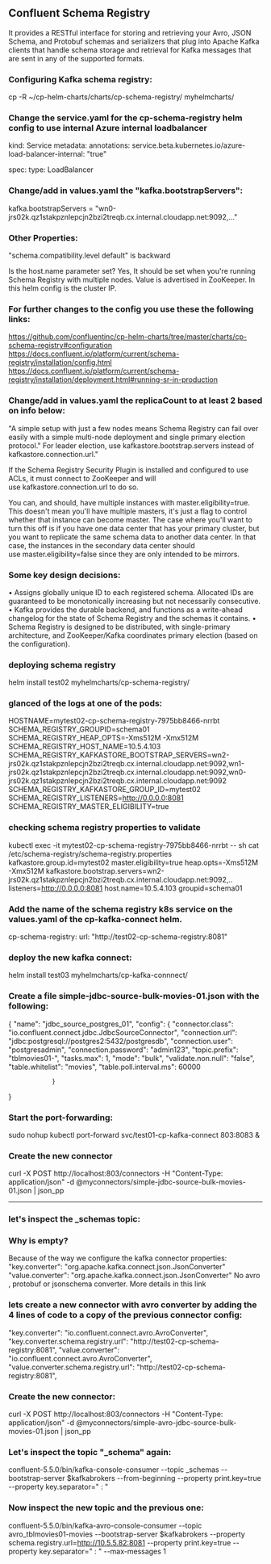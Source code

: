 ## Confluent Schema Registry
It provides a RESTful interface for storing and retrieving your Avro, JSON Schema, and Protobuf schemas and serializers that plug into Apache Kafka clients that handle schema storage and retrieval for Kafka messages that are sent in any of the supported formats.

### Configuring Kafka schema registry:
cp -R ~/cp-helm-charts/charts/cp-schema-registry/ myhelmcharts/

### Change the service.yaml for the cp-schema-registry helm config to use internal Azure internal loadbalancer
kind: Service
metadata:
  annotations:
    service.beta.kubernetes.io/azure-load-balancer-internal: "true"

spec:
  type: LoadBalancer

### Change/add in values.yaml the "kafka.bootstrapServers":
kafka.bootstrapServers = "wn0-jrs02k.qz1stakpznlepcjn2bzi2treqb.cx.internal.cloudapp.net:9092,…"

### Other Properties:
"schema.compatibility.level default" is backward

Is the host.name parameter set? Yes, It should be set when you're running Schema Registry with multiple nodes. Value is advertised in ZooKeeper. In this helm config is the cluster IP. 

### For further changes to the config you use these the following links:
https://github.com/confluentinc/cp-helm-charts/tree/master/charts/cp-schema-registry#configuration
https://docs.confluent.io/platform/current/schema-registry/installation/config.html
https://docs.confluent.io/platform/current/schema-registry/installation/deployment.html#running-sr-in-production

### Change/add in values.yaml the replicaCount to at least 2 based on info below:
"A simple setup with just a few nodes means Schema Registry can fail over easily with a simple multi-node deployment and single primary election protocol." For leader election, use kafkastore.bootstrap.servers instead of kafkastore.connection.url."

If the Schema Registry Security Plugin is installed and configured to use ACLs, it must connect to ZooKeeper and will use kafkastore.connection.url to do so.

You can, and should, have multiple instances with master.eligibility=true. This doesn't mean you'll have multiple masters, it's just a flag to control whether that instance can become master. The case where you'll want to turn this off is if you have one data center that has your primary cluster, but you want to replicate the same schema data to another data center. In that case, the instances in the secondary data center should use master.eligibility=false since they are only intended to be mirrors.

### Some key design decisions:
• Assigns globally unique ID to each registered schema. Allocated IDs are guaranteed to be monotonically increasing but not necessarily consecutive.
• Kafka provides the durable backend, and functions as a write-ahead changelog for the state of Schema Registry and the schemas it contains.
• Schema Registry is designed to be distributed, with single-primary architecture, and ZooKeeper/Kafka coordinates primary election (based on the configuration).

### deploying schema registry
helm install test02 myhelmcharts/cp-schema-registry/

### glanced of the logs at one of the pods:
HOSTNAME=mytest02-cp-schema-registry-7975bb8466-nrrbt
SCHEMA_REGISTRY_GROUPID=schema01
SCHEMA_REGISTRY_HEAP_OPTS=-Xms512M -Xmx512M
SCHEMA_REGISTRY_HOST_NAME=10.5.4.103
SCHEMA_REGISTRY_KAFKASTORE_BOOTSTRAP_SERVERS=wn2-jrs02k.qz1stakpznlepcjn2bzi2treqb.cx.internal.cloudapp.net:9092,wn1-jrs02k.qz1stakpznlepcjn2bzi2treqb.cx.internal.cloudapp.net:9092,wn0-jrs02k.qz1stakpznlepcjn2bzi2treqb.cx.internal.cloudapp.net:9092
SCHEMA_REGISTRY_KAFKASTORE_GROUP_ID=mytest02
SCHEMA_REGISTRY_LISTENERS=http://0.0.0.0:8081
SCHEMA_REGISTRY_MASTER_ELIGIBILITY=true

### checking schema registry properties to validate
kubectl exec -it mytest02-cp-schema-registry-7975bb8466-nrrbt -- sh
cat /etc/schema-registry/schema-registry.properties
kafkastore.group.id=mytest02
master.eligibility=true
heap.opts=-Xms512M -Xmx512M
kafkastore.bootstrap.servers=wn2-jrs02k.qz1stakpznlepcjn2bzi2treqb.cx.internal.cloudapp.net:9092,..
listeners=http://0.0.0.0:8081
host.name=10.5.4.103
groupid=schema01

### Add the name of the schema registry k8s service on the values.yaml of the cp-kafka-connect helm.
cp-schema-registry:
url: "http://test02-cp-schema-registry:8081"

### deploy the new kafka connect:
helm install test03 myhelmcharts/cp-kafka-connnect/

### Create a file simple-jdbc-source-bulk-movies-01.json with the following: 
{
        "name": "jdbc_source_postgres_01",
        "config": {
                "connector.class": "io.confluent.connect.jdbc.JdbcSourceConnector",
                "connection.url": "jdbc:postgresql://postgres2:5432/postgresdb",
                "connection.user": "postgresadmin",
                "connection.password": "admin123",
                "topic.prefix": "tblmovies01-",
                "tasks.max": 1,
                "mode": "bulk",
                "validate.non.null": "false",
                "table.whitelist": "movies",
                "table.poll.interval.ms": 60000

                }
}

### Start the port-forwarding:
sudo nohup kubectl port-forward svc/test01-cp-kafka-connect 803:8083 &

### Create the new connector
curl -X POST http://localhost:803/connectors -H "Content-Type: application/json" -d @myconnectors/simple-jdbc-source-bulk-movies-01.json | json_pp

-------------------------------------------


### let's inspect the _schemas topic:

### Why is empty?
Because of the way we configure the kafka connector properties:
"key.converter": "org.apache.kafka.connect.json.JsonConverter"
"value.converter": "org.apache.kafka.connect.json.JsonConverter"
No avro , protobuf or jsonschema converter.
More details in this link

### lets create a new connector with avro converter by adding the 4 lines of code to a copy of the previous connector config:
  "key.converter": "io.confluent.connect.avro.AvroConverter",
  "key.converter.schema.registry.url": "http://test02-cp-schema-registry:8081",
  "value.converter": "io.confluent.connect.avro.AvroConverter",
  "value.converter.schema.registry.url": "http://test02-cp-schema-registry:8081",

### Create the new connector:
curl -X POST http://localhost:803/connectors -H "Content-Type: application/json" -d @myconnectors/simple-avro-jdbc-source-bulk-movies-01.json | json_pp


### Let's inspect the topic "_schema" again:
confluent-5.5.0/bin/kafka-console-consumer --topic _schemas --bootstrap-server $kafkabrokers --from-beginning --property print.key=true --property key.separator=" : "


### Now inspect the new topic and the previous one:
confluent-5.5.0/bin/kafka-avro-console-consumer --topic avro_tblmovies01-movies --bootstrap-server $kafkabrokers --property schema.registry.url=http://10.5.5.82:8081 --property print.key=true --property key.separator=" : " --max-messages 1




